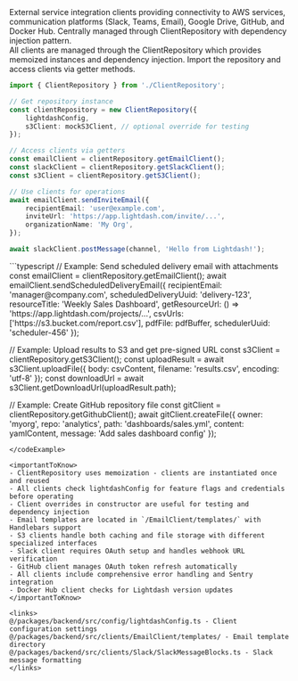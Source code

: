 <summary>
External service integration clients providing connectivity to AWS services, communication platforms (Slack, Teams, Email), Google Drive, GitHub, and Docker Hub. Centrally managed through ClientRepository with dependency injection pattern.
</summary>

<howToUse>
All clients are managed through the ClientRepository which provides memoized instances and dependency injection. Import the repository and access clients via getter methods.

```typescript
import { ClientRepository } from './ClientRepository';

// Get repository instance
const clientRepository = new ClientRepository({
    lightdashConfig,
    s3Client: mockS3Client, // optional override for testing
});

// Access clients via getters
const emailClient = clientRepository.getEmailClient();
const slackClient = clientRepository.getSlackClient();
const s3Client = clientRepository.getS3Client();

// Use clients for operations
await emailClient.sendInviteEmail({
    recipientEmail: 'user@example.com',
    inviteUrl: 'https://app.lightdash.com/invite/...',
    organizationName: 'My Org',
});

await slackClient.postMessage(channel, 'Hello from Lightdash!');
```

</howToUse>

<codeExample>
```typescript
// Example: Send scheduled delivery email with attachments
const emailClient = clientRepository.getEmailClient();
await emailClient.sendScheduledDeliveryEmail({
    recipientEmail: 'manager@company.com',
    scheduledDeliveryUuid: 'delivery-123',
    resourceTitle: 'Weekly Sales Dashboard',
    getResourceUrl: () => 'https://app.lightdash.com/projects/...',
    csvUrls: ['https://s3.bucket.com/report.csv'],
    pdfFile: pdfBuffer,
    schedulerUuid: 'scheduler-456'
});

// Example: Upload results to S3 and get pre-signed URL
const s3Client = clientRepository.getS3Client();
const uploadResult = await s3Client.uploadFile({
    body: csvContent,
    filename: 'results.csv',
    encoding: 'utf-8'
});
const downloadUrl = await s3Client.getDownloadUrl(uploadResult.path);

// Example: Create GitHub repository file
const gitClient = clientRepository.getGithubClient();
await gitClient.createFile({
    owner: 'myorg',
    repo: 'analytics',
    path: 'dashboards/sales.yml',
    content: yamlContent,
    message: 'Add sales dashboard config'
});

```
</codeExample>

<importantToKnow>
- ClientRepository uses memoization - clients are instantiated once and reused
- All clients check lightdashConfig for feature flags and credentials before operating
- Client overrides in constructor are useful for testing and dependency injection
- Email templates are located in `/EmailClient/templates/` with Handlebars support
- S3 clients handle both caching and file storage with different specialized interfaces
- Slack client requires OAuth setup and handles webhook URL verification
- GitHub client manages OAuth token refresh automatically
- All clients include comprehensive error handling and Sentry integration
- Docker Hub client checks for Lightdash version updates
</importantToKnow>

<links>
@/packages/backend/src/config/lightdashConfig.ts - Client configuration settings
@/packages/backend/src/clients/EmailClient/templates/ - Email template directory
@/packages/backend/src/clients/Slack/SlackMessageBlocks.ts - Slack message formatting
</links>
